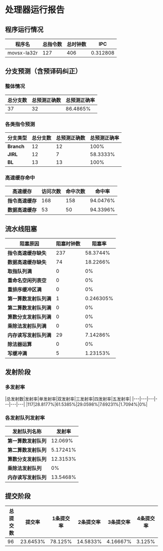 # 处理器运行报告
## 程序运行情况
|程序名|总指令数|总时钟数|IPC|
|---|---|---|---|
|movsx-la32r|127|406|0.312808|

## 分支预测（含预译码纠正）
### 整体情况
|总分支数|总预测正确数|总预测正确率|
|---|---|---|
|37|32|86.4865%|

### 各类指令预测
|分支类型|总分支数|总预测正确数|总预测正确率|
|---|---|---|---|
|**Branch**| 12 | 12 | 100%|
|**JIRL**| 12 | 7 | 58.3333%|
|**BL**| 13 | 13 | 100%|

### 高速缓存命中
|高速缓存|访问次数|命中次数|命中率|
|---|---|---|---|
|**指令高速缓存**| 168 | 158 | 94.0476%|
|**数据高速缓存**| 53 | 50 | 94.3396%|
## 流水线阻塞
|阻塞原因|阻塞时钟数|阻塞率|
|---|---|---|
|**指令高速缓存缺失**| 237 | 58.3744%|
|**数据高速缓存缺失**| 74 | 18.2266%|
|**取指队列满**| 0 | 0%|
|**重命名空闲列表空**|0 | 0%|
|**重排序缓冲区满**|0 | 0%|
|**第一算数发射队列满**|1 | 0.246305%|
|**第二算数发射队列满**|0 | 0%|
|**算数分支发射队列满**|0 | 0%|
|**乘除法发射队列满**|0 | 0%|
|**内存读写发射队列满**|29 | 7.14286%|
|**除法器运算**|0 | 0%|
|**写缓冲满**|5 | 1.23153%|

## 发射阶段
### 多发射率
|总发射数|发射率|单发射率|双发射率|三发射率|四发射率|五发射率|
|---|---|---|---|---|---|
|117|28.8177%|61.5385%|29.0598%|7.69231%|1.7094%|0%|

### 各发射队列发射率
|发射队列名称|发射率|
|---|---|
|**第一算数发射队列**|12.069%|
|**第二算数发射队列**|5.17241%|
|**算数分支发射队列**|12.3153%|
|**乘除法发射队列**|0%|
|**内存读写发射队列**|13.5468%|

## 提交阶段
|总提交数|提交率|1条提交率|2条提交率|3条提交率|4条提交率|
|---|---|---|---|---|---|
|96|23.6453%|78.125%|14.5833%|4.16667%|3.125%|
